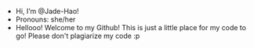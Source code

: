 - Hi, I’m @Jade-Hao!
- Pronouns: she/her
- Hellooo! Welcome to my Github! This is just a little place for my code to go! Please don't plagiarize my code :p

<!---
Jade-Hao/Jade-Hao is a ✨ special ✨ repository because its `README.md` (this file) appears on your GitHub profile.
You can click the Preview link to take a look at your changes.
--->
